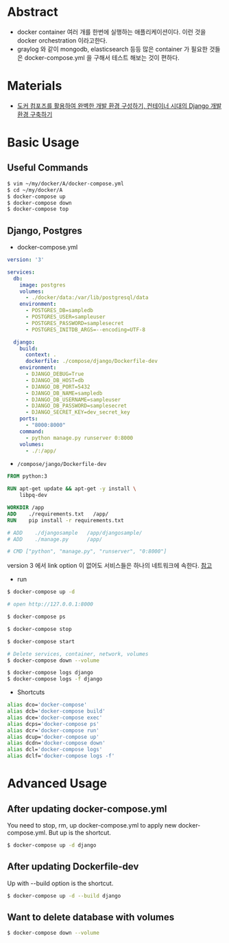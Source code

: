 # Abstract

- docker container 여러 개를 한번에 실행하는 애플리케이션이다. 이런
  것을 docker orchestration 이라고한다.
- graylog 와 같이 mongodb, elasticsearch 등등 많은 container 가 필요한
  것들은 docker-compose.yml 을 구해서 테스트 해보는 것이 편하다.

# Materials

- [도커 컴포즈를 활용하여 완벽한 개발 환경 구성하기, 컨테이너 시대의 Django 개발환경 구축하기](https://www.44bits.io/ko/post/almost-perfect-development-environment-with-docker-and-docker-compose)

# Basic Usage

## Useful Commands

```bash
$ vim ~/my/docker/A/docker-compose.yml
$ cd ~/my/docker/A
$ docker-compose up
$ docker-compose down
$ docker-compose top
```

## Django, Postgres

* docker-compose.yml

```yml
version: '3'

services:
  db:
    image: postgres
    volumes:
      - ./docker/data:/var/lib/postgresql/data
    environment:
      - POSTGRES_DB=sampledb
      - POSTGRES_USER=sampleuser
      - POSTGRES_PASSWORD=samplesecret
      - POSTGRES_INITDB_ARGS=--encoding=UTF-8

  django:
    build:
      context: .
      dockerfile: ./compose/django/Dockerfile-dev
    environment:
      - DJANGO_DEBUG=True
      - DJANGO_DB_HOST=db
      - DJANGO_DB_PORT=5432
      - DJANGO_DB_NAME=sampledb
      - DJANGO_DB_USERNAME=sampleuser
      - DJANGO_DB_PASSWORD=samplesecret
      - DJANGO_SECRET_KEY=dev_secret_key
    ports:
      - "8000:8000"
    command: 
      - python manage.py runserver 0:8000
    volumes:
      - ./:/app/
```

* `/compose/jango/Dockerfile-dev`

```Dockerfile
FROM python:3

RUN apt-get update && apt-get -y install \
    libpq-dev

WORKDIR /app
ADD    ./requirements.txt   /app/
RUN    pip install -r requirements.txt

# ADD    ./djangosample   /app/djangosample/
# ADD    ./manage.py      /app/

# CMD ["python", "manage.py", "runserver", "0:8000"]
```

version 3 에서 link option 이 없어도 서비스들은 하나의 네트워크에 속한다. [참고](https://docs.docker.com/compose/networking/#links)

* run

```bash
$ docker-compose up -d

# open http://127.0.0.1:8000

$ docker-compose ps

$ docker-compose stop

$ docker-compose start

# Delete services, container, network, volumes
$ docker-compose down --volume

$ docker-compose logs django
$ docker-compose logs -f django
```

* Shortcuts

```bash
alias dco='docker-compose'
alias dcb='docker-compose build'
alias dce='docker-compose exec'
alias dcps='docker-compose ps'
alias dcr='docker-compose run'
alias dcup='docker-compose up'
alias dcdn='docker-compose down'
alias dcl='docker-compose logs'
alias dclf='docker-compose logs -f'
```

# Advanced Usage

## After updating docker-compose.yml 

You need to stop, rm, up docker-compose.yml to apply new docker-compose.yml. But up is the shortcut.

```bash
$ docker-compose up -d django
```

## After updating Dockerfile-dev

Up with --build option is the shortcut.

```bash
$ docker-compose up -d --build django
```

## Want to delete database with volumes

```bash
$ docker-compose down --volume
```
